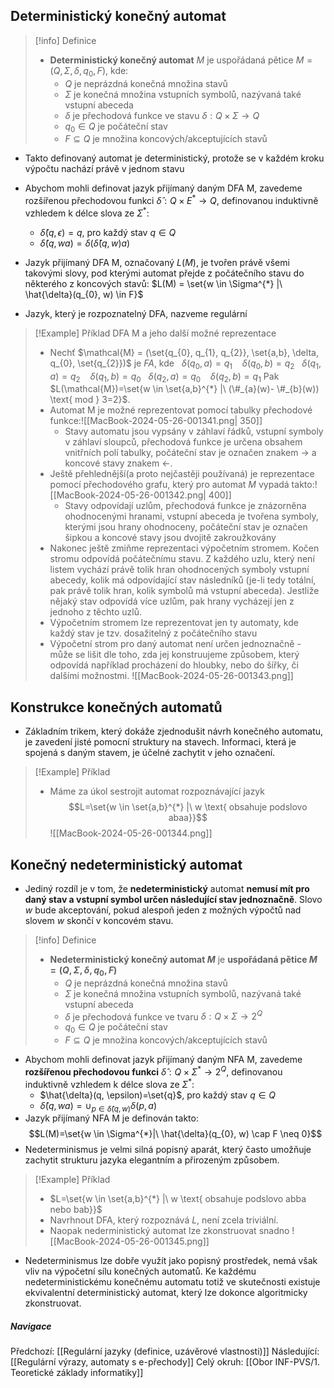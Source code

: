 ## Deterministický konečný automat
>[!info] Definice
>- **Deterministický konečný automat** $M$ je uspořádaná pětice $M = (Q, \Sigma, \delta, q_{0}, F)$, kde:
>	- $Q$ je neprázdná konečná množina stavů
>	- $\Sigma$ je konečná množina vstupních symbolů, nazývaná také vstupní abeceda
>	- $\delta$ je přechodová funkce ve stavu $\delta : Q \times \Sigma \rightarrow Q$
>	- $q_{0} \in Q$ je počáteční stav
>	- $F \subseteq Q$ je množina koncových/akceptujících stavů

- Takto definovaný automat je deterministický, protože se v každém kroku výpočtu nachází právě v jednom stavu
- Abychom mohli definovat jazyk přijímaný daným DFA M, zavedeme rozšířenou přechodovou funkci $\hat{\delta}: Q \times E^{*} \rightarrow Q$, definovanou induktivně vzhledem k délce slova ze $\Sigma^{*}$:
	- $\hat{\delta}(q, \epsilon) = q$, pro každý stav $q \in Q$
	- $\hat{\delta}(q, wa) = \delta(\hat{\delta}(q,w)a)$

- Jazyk přijímaný DFA M, označovaný $L(M)$, je tvořen právě všemi takovými slovy, pod kterými automat přejde z počátečního stavu do některého z koncových stavů: $L(M) = \set{w \in \Sigma^{*} |\ \hat{\delta}(q_{0}, w) \in F}$
- Jazyk, který je rozpoznatelný DFA, nazveme regulární

>[!Example] Příklad DFA M a jeho další možné reprezentace
>- Nechť $\mathcal{M} = (\set{q_{0}, q_{1}, q_{2}}, \set{a,b}, \delta, q_{0}, \set{q_{2}})$ je $FA$, kde
>  $\ \ \delta (q_{0},a)=q_{1}\ \ \ \ \delta (q_{0}, b)=q_{2}$
>  $\ \ \delta (q_{1},a)=q_{2}\ \ \ \ \delta (q_{1}, b)=q_{0}$
>  $\ \ \delta (q_{2},a)=q_{0}\ \ \ \ \delta (q_{2}, b)=q_{1}$
>  Pak $L(\mathcal{M})=\set{w \in \set{a,b}^{*} |\ (\#_{a}(w)- \#_{b}(w)) \text{ mod } 3=2}$.
>- Automat M je možné reprezentovat pomocí tabulky přechodové funkce:![[MacBook-2024-05-26-001341.png| 350]]
>	- Stavy automatu jsou vypsány v záhlaví řádků, vstupní symboly v záhlaví sloupců, přechodová funkce je určena obsahem vnitřních polí tabulky, počáteční stav je označen znakem $\rightarrow$ a koncové stavy znakem $\leftarrow$.
>- Ještě přehlednější(a proto nejčastěji používaná) je reprezentace pomocí přechodového grafu, který pro automat $M$ vypadá takto:![[MacBook-2024-05-26-001342.png| 400]]
>	- Stavy odpovídají uzlům, přechodová funkce je znázorněna ohodnocenými hranami, vstupní abeceda je tvořena symboly, kterými jsou hrany ohodnoceny, počáteční stav je označen šipkou a koncové stavy jsou dvojitě zakroužkovány
>- Nakonec ještě zmiňme reprezentaci výpočetním stromem. Kočen stromu odpovídá počátečnímu stavu. Z každého uzlu, který není listem vychází právě tolik hran ohodnocených symboly vstupní abecedy, kolik má odpovídající stav následníků (je-li tedy totální, pak právě tolik hran, kolik symbolů má vstupní abeceda). Jestliže nějaký stav odpovídá více uzlům, pak hrany vycházejí jen z jednoho z těchto uzlů.
>- Výpočetním stromem lze reprezentovat jen ty automaty, kde každý stav je tzv. dosažitelný z počátečního stavu
>- Výpočetní strom pro daný automat není určen jednoznačně - může se lišit dle toho, zda jej konstruujeme způsobem, který odpovídá například procházení do hloubky, nebo do šířky, či dalšími možnostmi. ![[MacBook-2024-05-26-001343.png]]

## Konstrukce konečných automatů
- Základním trikem, který dokáže zjednodušit návrh konečného automatu, je zavedení jisté pomocní struktury na stavech. Informaci, která je spojená s daným stavem, je účelné zachytit v jeho označení.
>[!Example] Příklad
>- Máme za úkol sestrojit automat rozpoznávající jazyk $$L=\set{w \in \set{a,b}^{*} |\ w \text{ obsahuje podslovo abaa}}$$![[MacBook-2024-05-26-001344.png]]

## Konečný nedeterministický automat
- Jediný rozdíl je v tom, že **nedeterministický** automat **nemusí mít pro daný stav a vstupní symbol určen následující stav jednoznačně**. Slovo $w$ bude akceptování, pokud alespoň jeden z možných výpočtů nad slovem $w$ skončí v koncovém stavu.

>[!info] Definice
>- **Nedeterministický konečný automat $M$** je **uspořádaná pětice $M=(Q, \Sigma, \delta, q_{0}, F)$**
>	- $Q$ je neprázdná konečná množina stavů
>	- $\Sigma$ je konečná množina vstupních symbolů, nazývaná také vstupní abeceda
>	- $\delta$ je přechodová funkce ve tvaru $\delta : Q \times \Sigma \rightarrow 2^{Q}$
>	- $q_{0} \in Q$ je počáteční stav
>	- $F \subseteq Q$ je množina koncových/akceptujících stavů

- Abychom mohli definovat jazyk přijímaný daným NFA M, zavedeme **rozšířenou přechodovou funkci** $\hat{\delta}: Q \times \Sigma^{*} \rightarrow 2^{Q}$, definovanou induktivně vzhledem k délce slova ze $\Sigma^{*}$:
	- $\hat{\delta}(q, \epsilon)=\set{q}$, pro každý stav $q \in Q$
	- $\hat{\delta}(q, wa)=\cup_{p \in \hat{\delta}(q,w)} \delta (p,a)$
- Jazyk přijímaný NFA M je definován takto: $$L(M)=\set{w \in \Sigma^{*}|\ \hat{\delta}(q_{0}, w) \cap F \neq 0}$$
- Nedeterminismus je velmi silná popisný aparát, který často umožňuje zachytit strukturu jazyka elegantním a přirozeným způsobem.
>[!Example] Příklad
>- $L=\set{w \in \set{a,b}^{*} |\ w \text{ obsahuje podslovo abba nebo bab}}$
>- Navrhnout DFA, který rozpoznává $L$, není zcela triviální.
>- Naopak nederministický automat lze zkonstruovat snadno
>![[MacBook-2024-05-26-001345.png]]
- Nedeterminismus lze dobře využít jako popisný prostředek, nemá však vliv na výpočetní sílu konečných automatů. Ke každému nedeterministickému konečnému automatu totiž ve skutečnosti existuje ekvivalentní deterministický automat, který lze dokonce algoritmicky zkonstruovat.

##### Navigace
Předchozí:  [[Regulární jazyky (definice, uzávěrové vlastnosti)]]
Následující: [[Regulární výrazy, automaty s e-přechody]]
Celý okruh: [[Obor INF-PVS/1. Teoretické základy informatiky]]